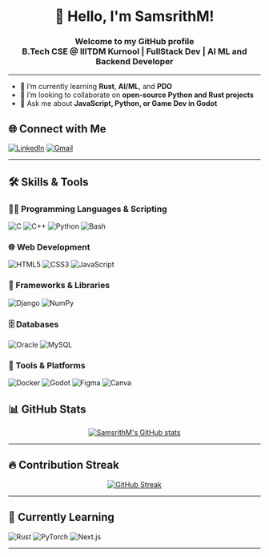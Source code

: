 <!--
**SamsrithM/SamsrithM** is a ✨ _special_ ✨ repository because its `README.md` (this file) appears on your GitHub profile.

Here are some ideas to get you started:

- 🔭 I’m currently working on ...
- 🌱 I’m currently learning ...
- 👯 I’m looking to collaborate on ...
- 🤔 I’m looking for help with ...
- 💬 Ask me about ...
- 📫 How to reach me: ...
- 😄 Pronouns: ...
- ⚡ Fun fact: ...
-->

<h1 align = "center" >👋 Hello, I'm SamsrithM!</h1> 
<h3 align = "center">Welcome to my GitHub profile <br>  B.Tech CSE @ IIITDM Kurnool | FullStack Dev | AI ML and Backend Developer</h3>

---

- 🌱 I’m currently learning **Rust**, **AI/ML**, and **PDO**
- 👯 I’m looking to collaborate on **open-source Python and Rust projects**
- 💬 Ask me about **JavaScript, Python, or Game Dev in Godot**
## 🌐 Connect with Me

[![LinkedIn](https://img.shields.io/badge/LinkedIn-blue?style=flat&logo=linkedin&logoColor=white)](https://www.linkedin.com/in/samsrith-mukkera-131aab289/)
[![Gmail](https://img.shields.io/badge/Gmail-D14836?style=flat&logo=gmail&logoColor=white)](mailto:samsrithmukkera@gmail.com)

---

## 🛠️ Skills & Tools

### 🧑‍💻 Programming Languages & Scripting
![C](https://img.shields.io/badge/C-00599C?style=for-the-badge&logo=c&logoColor=white)
![C++](https://img.shields.io/badge/C++-00599C?style=for-the-badge&logo=c%2B%2B&logoColor=white)
![Python](https://img.shields.io/badge/Python-3776AB?style=for-the-badge&logo=python&logoColor=white)
![Bash](https://img.shields.io/badge/Bash-4EAA25?style=for-the-badge&logo=gnu-bash&logoColor=white)

### 🌐 Web Development
![HTML5](https://img.shields.io/badge/HTML5-E34F26?style=for-the-badge&logo=html5&logoColor=white)
![CSS3](https://img.shields.io/badge/CSS3-1572B6?style=for-the-badge&logo=css3&logoColor=white)
![JavaScript](https://img.shields.io/badge/JavaScript-F7DF1E?style=for-the-badge&logo=javascript&logoColor=black)

### 🧩 Frameworks & Libraries
![Django](https://img.shields.io/badge/Django-092E20?style=for-the-badge&logo=django&logoColor=white)
![NumPy](https://img.shields.io/badge/NumPy-013243?style=for-the-badge&logo=numpy&logoColor=white)

### 🗄️ Databases
![Oracle](https://img.shields.io/badge/Oracle-F80000?style=for-the-badge&logo=oracle&logoColor=white)
![MySQL](https://img.shields.io/badge/MySQL-4479A1?style=for-the-badge&logo=mysql&logoColor=white)

### 🔧 Tools & Platforms
![Docker](https://img.shields.io/badge/Docker-2496ED?style=for-the-badge&logo=docker&logoColor=white)
![Godot](https://img.shields.io/badge/Godot-3C6EB4?style=for-the-badge&logo=godot-engine&logoColor=white)
![Figma](https://img.shields.io/badge/Figma-F24E1E?style=for-the-badge&logo=figma&logoColor=white)
![Canva](https://img.shields.io/badge/Canva-00C4CC?style=for-the-badge&logo=canva&logoColor=white)

## 📊 GitHub Stats

<div align="center">

[![SamsrithM's GitHub stats](https://github-readme-stats.vercel.app/api?username=SamsrithM&show_icons=true&theme=radical)](https://github.com/SamsrithM)

<!-- [![Top Langs](https://github-readme-stats.vercel.app/api/top-langs/?username=SamsrithM&layout=compact&theme=radical)](https://github.com/SamsrithM) -->
---
</div>

## 🔥 Contribution Streak

<div align="center">

[![GitHub Streak](https://streak-stats.demolab.com?user=SamsrithM&theme=tokyonight)](https://git.io/streak-stats)

---
</div>

## 🧠 Currently Learning

![Rust](https://img.shields.io/badge/Rust-000000?style=for-the-badge&logo=rust&logoColor=white)
![PyTorch](https://img.shields.io/badge/PyTorch-EE4C2C?style=for-the-badge&logo=pytorch&logoColor=white)
![Next.js](https://img.shields.io/badge/Next.js-000000?style=for-the-badge&logo=nextdotjs&logoColor=white)

---
